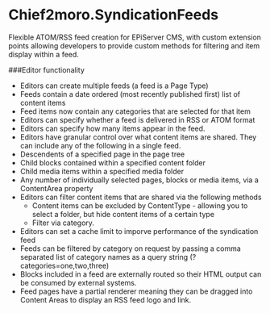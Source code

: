 Chief2moro.SyndicationFeeds
===========================

Flexible ATOM/RSS feed creation for EPiServer CMS, with custom extension points allowing developers to provide custom methods for filtering and item display within a feed. 

###Editor functionality

* Editors can create multiple feeds (a feed is a Page Type)
* Feeds contain a date ordered (most recently published first) list of content items
* Feed items now contain any categories that are selected for that item
* Editors can specify whether a feed is delivered in RSS or ATOM format
* Editors can specify how many items appear in the feed.
* Editors have granular control over what content items are shared. They can include any of the following in a single feed.
 * Descendents of a specified page in the page tree
 * Child blocks contained within a specified content folder
 * Child media items within a specified media folder
 * Any number of individually selected pages, blocks or media items, via a ContentArea property
* Editors can filter content items that are shared via the following methods
  * Content items can be excluded by ContentType - allowing you to select a folder, but hide content items of a certain type
  * Filter via category.
* Editors can set a cache limit to imporve performance of the syndication feed
* Feeds can be filtered by category on request by passing a comma separated list of category names as a query string (?categories=one,two,three)
* Blocks included in a feed are externally routed so their HTML output can be consumed by external systems.
* Feed pages have a partial renderer meaning they can be dragged into Content Areas to display an RSS feed logo and link.
